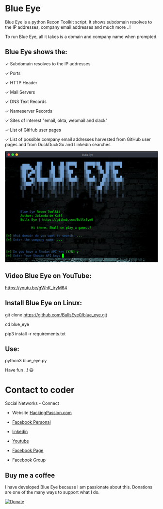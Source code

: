 # Blue Eye
Blue Eye is a python Recon Toolkit script. It shows subdomain resolves to the IP addresses, company email addresses and much more ..!

To run Blue Eye, all it takes is a domain and company name when prompted.

## Blue Eye shows the:

✓ Subdomain resolves to the IP addresses

✓ Ports

✓ HTTP Header

✓ Mail Servers

✓ DNS Text Records

✓ Nameserver Records

✓ Sites of interest "email, okta, webmail and slack"

✓ List of GitHub user pages

✓ List of possible company email addresses harvested from GitHub user pages and from DuckDuckGo and Linkedin searches

![Screenshot](banner.png)

## Video Blue Eye on YouTube:

https://youtu.be/gWhK_iryM64


## Install Blue Eye on Linux:

git clone https://github.com/BullsEye0/blue_eye.git

cd blue_eye

pip3 install -r requirements.txt


## Use:
python3 blue_eye.py

Have fun ..! 😃

# Contact to coder
Social Networks - Connect

* Website [HackingPassion.com](https://hackingpassion.com)

* [Facebook Personal](https://www.facebook.com/jolandadekoff)

* [linkedin](https://www.linkedin.com/in/jolandadekoff/)

* [Youtube](https://youtu.be/XCtWM-4ov2U)

* [Facebook Page](https://www.facebook.com/ethical.hack.group)

* [Facebook Group](https://www.facebook.com/groups/hack.passion/)



## Buy me a coffee
I have developed Blue Eye because I am passionate about this. 
Donations are one of the many ways to support what I do.

[![Donate](https://img.shields.io/badge/Donate-PayPal-green.svg)](https://www.paypal.com/cgi-bin/webscr?cmd=_s-xclick&hosted_button_id=R96YN2PUS8V8W)

